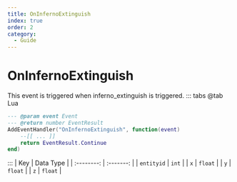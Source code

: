 ```yaml
---
title: OnInfernoExtinguish
index: true
order: 2
category:
  - Guide
---
```


# OnInfernoExtinguish
This event is triggered when inferno_extinguish is triggered.
::: tabs
@tab Lua
```lua
--- @param event Event
--- @return number EventResult
AddEventHandler("OnInfernoExtinguish", function(event)
    --[[ ... ]]
    return EventResult.Continue
end)
```

:::
|     Key    | Data Type |
| :--------: | :-------: |
| `entityid` |   `int`   |
|     `x`    |  `float`  |
|     `y`    |  `float`  |
|     `z`    |  `float`  |